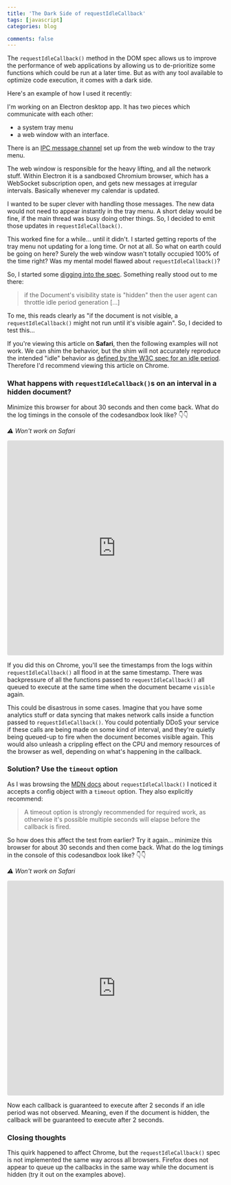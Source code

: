 ```yaml
---
title: 'The Dark Side of requestIdleCallback'
tags: [javascript]
categories: blog

comments: false
---
```


The `requestIdleCallback()` method in the DOM spec allows us to improve the performance of web applications by allowing us to de-prioritize some functions which could be run at a later time. But as with any tool available to optimize code execution, it comes with a dark side.

Here's an example of how I used it recently:

I'm working on an Electron desktop app. It has two pieces which communicate with each other:

- a system tray menu
- a web window with an interface.

There is an [IPC message channel](https://www.electronjs.org/docs/latest/tutorial/ipc) set up from the web window to the tray menu.

The web window is responsible for the heavy lifting, and all the network stuff. Within Electron it is a sandboxed Chromium browser, which has a WebSocket subscription open, and gets new messages at irregular intervals. Basically whenever my calendar is updated.

I wanted to be super clever with handling those messages. The new data would not need to appear instantly in the tray menu. A short delay would be fine, if the main thread was busy doing other things. So, I decided to emit those updates in `requestIdleCallback()`.

This worked fine for a while... until it didn't. I started getting reports of the tray menu not updating for a long time. Or not at all. So what on earth could be going on here? Surely the web window wasn't totally occupied 100% of the time right? Was my mental model flawed about `requestIdleCallback()`?

So, I started some [digging into the spec](https://w3c.github.io/requestidlecallback/#start-an-idle-period-algorithm). Something really stood out to me there:

> if the Document's visibility state is "hidden" then the user agent can throttle idle period generation [...]

To me, this reads clearly as "if the document is not visible, a `requestIdleCallback()` might not run until it's visible again". So, I decided to test this...

If you're viewing this article on **Safari**, then the following examples will not work. We can shim the behavior, but the shim will not accurately reproduce the intended "idle" behavior as [defined by the W3C spec for an idle period](https://w3c.github.io/requestidlecallback/#dfn-idle-period). Therefore I'd recommend viewing this article on Chrome.

### What happens with `requestIdleCallback()`s on an interval in a hidden document?

Minimize this browser for about 30 seconds and then come back. What do the log timings in the console of the codesandbox look like? 👇👇

_⚠️ Won't work on Safari_

<!-- insert embed -->
<iframe src="https://codesandbox.io/embed/blissful-bohr-p6cvr2?expanddevtools=1&fontsize=14&hidenavigation=1&module=%2Fsrc%2Findex.js&theme=dark"
style="width:100%; height:500px; border:0; border-radius: 4px; overflow:hidden;"
title="blissful-bohr-p6cvr2"
allow="accelerometer; ambient-light-sensor; camera; encrypted-media; geolocation; gyroscope; hid; microphone; midi; payment; usb; vr; xr-spatial-tracking"
sandbox="allow-forms allow-modals allow-popups allow-presentation allow-same-origin allow-scripts"
></iframe>

If you did this on Chrome, you'll see the timestamps from the logs within `requestIdleCallback()` all flood in at the same timestamp. There was backpressure of all the functions passed to `requestIdleCallback()` all queued to execute at the same time when the document became `visible` again.

This could be disastrous in some cases. Imagine that you have some analytics stuff or data syncing that makes network calls inside a function passed to `requestIdleCallback()`. You could potentially DDoS your service if these calls are being made on some kind of interval, and they're quietly being queued-up to fire when the document becomes visible again. This would also unleash a crippling effect on the CPU and memory resources of the browser as well, depending on what's happening in the callback.

### Solution? Use the `timeout` option

As I was browsing the [MDN docs](https://developer.mozilla.org/en-US/docs/Web/API/Window/requestIdleCallback) about `requestIdleCallback()` I noticed it accepts a config object with a `timeout` option. They also explicitly recommend:

> A timeout option is strongly recommended for required work, as otherwise it's possible multiple seconds will elapse before the callback is fired.

So how does this affect the test from earlier? Try it again... minimize this browser for about 30 seconds and then come back. What do the log timings in the console of this codesandbox look like? 👇👇

_⚠️ Won't work on Safari_

<!-- insert embed -->
<iframe src="https://codesandbox.io/embed/wizardly-bardeen-gkt2gr?expanddevtools=1&fontsize=14&hidenavigation=1&module=%2Fsrc%2Findex.js&theme=dark"
    style="width:100%; height:500px; border:0; border-radius: 4px; overflow:hidden;"
    title="wizardly-bardeen-gkt2gr"
    allow="accelerometer; ambient-light-sensor; camera; encrypted-media; geolocation; gyroscope; hid; microphone; midi; payment; usb; vr; xr-spatial-tracking"
    sandbox="allow-forms allow-modals allow-popups allow-presentation allow-same-origin allow-scripts"
></iframe>

Now each callback is guaranteed to execute after 2 seconds if an idle period was not observed. Meaning, even if the document is hidden, the callback will be guaranteed to execute after 2 seconds.

### Closing thoughts

This quirk happened to affect Chrome, but the `requestIdleCallback()` spec is not implemented the same way across all browsers. Firefox does not appear to queue up the callbacks in the same way while the document is hidden (try it out on the examples above).
